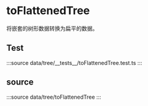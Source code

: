 # toFlattenedTree

将嵌套的树形数据转换为扁平的数据。



## Test

:::source
data/tree/\_\_tests\_\_/toFlattenedTree.test.ts
:::


## source

:::source
data/tree/toFlattenedTree
:::
